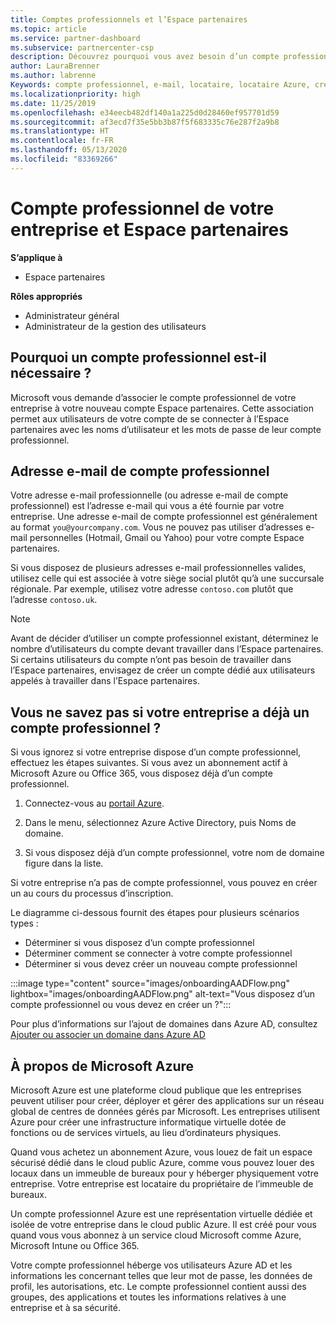 ```yaml
---
title: Comptes professionnels et l’Espace partenaires
ms.topic: article
ms.service: partner-dashboard
ms.subservice: partnercenter-csp
description: Découvrez pourquoi vous avez besoin d’un compte professionnel pour créer un compte Espace partenaires. Vérifiez si vous avez déjà un compte professionnel.
author: LauraBrenner
ms.author: labrenne
Keywords: compte professionnel, e-mail, locataire, locataire Azure, créer un compte, nom de domaine
ms.localizationpriority: high
ms.date: 11/25/2019
ms.openlocfilehash: e34eecb482df140a1a225d0d28460ef957701d59
ms.sourcegitcommit: af3ecd7f35e5bb3b87f5f683335c76e287f2a9b8
ms.translationtype: HT
ms.contentlocale: fr-FR
ms.lasthandoff: 05/13/2020
ms.locfileid: "83369266"
---
```

# <a name="your-company-work-account-and-partner-center"></a>Compte professionnel de votre entreprise et Espace partenaires  

**S’applique à**

- Espace partenaires

**Rôles appropriés**

- Administrateur général
- Administrateur de la gestion des utilisateurs

## <a name="why-you-need-a-work-account"></a>Pourquoi un compte professionnel est-il nécessaire ?

Microsoft vous demande d’associer le compte professionnel de votre entreprise à votre nouveau compte Espace partenaires. Cette association permet aux utilisateurs de votre compte de se connecter à l’Espace partenaires avec les noms d’utilisateur et les mots de passe de leur compte professionnel.

## <a name="the-work-account-email-address"></a>Adresse e-mail de compte professionnel

Votre adresse e-mail professionnelle (ou adresse e-mail de compte professionnel) est l’adresse e-mail qui vous a été fournie par votre entreprise. Une adresse e-mail de compte professionnel est généralement au format `you@yourcompany.com`. Vous ne pouvez pas utiliser d’adresses e-mail personnelles (Hotmail, Gmail ou Yahoo) pour votre compte Espace partenaires.

Si vous disposez de plusieurs adresses e-mail professionnelles valides, utilisez celle qui est associée à votre siège social plutôt qu’à une succursale régionale. Par exemple, utilisez votre adresse `contoso.com` plutôt que l’adresse `contoso.uk`.

> [!NOTE]  
> Avant de décider d’utiliser un compte professionnel existant, déterminez le nombre d’utilisateurs du compte devant travailler dans l’Espace partenaires. Si certains utilisateurs du compte n’ont pas besoin de travailler dans l’Espace partenaires, envisagez de créer un compte dédié aux utilisateurs appelés à travailler dans l’Espace partenaires.

## <a name="not-sure-if-your-company-already-has-a-work-account"></a>Vous ne savez pas si votre entreprise a déjà un compte professionnel ?

Si vous ignorez si votre entreprise dispose d’un compte professionnel, effectuez les étapes suivantes. Si vous avez un abonnement actif à Microsoft Azure ou Office 365, vous disposez déjà d’un compte professionnel.

1. Connectez-vous au [portail Azure](https://portal.azure.com).

2. Dans le menu, sélectionnez Azure Active Directory, puis Noms de domaine.

3. Si vous disposez déjà d’un compte professionnel, votre nom de domaine figure dans la liste.

Si votre entreprise n’a pas de compte professionnel, vous pouvez en créer un au cours du processus d’inscription.

Le diagramme ci-dessous fournit des étapes pour plusieurs scénarios types :

- Déterminer si vous disposez d’un compte professionnel
- Déterminer comment se connecter à votre compte professionnel
- Déterminer si vous devez créer un nouveau compte professionnel

:::image type="content" source="images/onboardingAADFlow.png" lightbox="images/onboardingAADFlow.png" alt-text="Vous disposez d’un compte professionnel ou vous devez en créer un ?":::

Pour plus d’informations sur l’ajout de domaines dans Azure AD, consultez [Ajouter ou associer un domaine dans Azure AD](https://docs.microsoft.com/azure/active-directory/active-directory-add-domain)

## <a name="about-microsoft-azure"></a>À propos de Microsoft Azure

Microsoft Azure est une plateforme cloud publique que les entreprises peuvent utiliser pour créer, déployer et gérer des applications sur un réseau global de centres de données gérés par Microsoft. Les entreprises utilisent Azure pour créer une infrastructure informatique virtuelle dotée de fonctions ou de services virtuels, au lieu d’ordinateurs physiques.

Quand vous achetez un abonnement Azure, vous louez de fait un espace sécurisé dédié dans le cloud public Azure, comme vous pouvez louer des locaux dans un immeuble de bureaux pour y héberger physiquement votre entreprise. Votre entreprise est locataire du propriétaire de l’immeuble de bureaux.

Un compte professionnel Azure est une représentation virtuelle dédiée et isolée de votre entreprise dans le cloud public Azure. Il est créé pour vous quand vous vous abonnez à un service cloud Microsoft comme Azure, Microsoft Intune ou Office 365.

Votre compte professionnel héberge vos utilisateurs Azure AD et les informations les concernant telles que leur mot de passe, les données de profil, les autorisations, etc. Le compte professionnel contient aussi des groupes, des applications et toutes les informations relatives à une entreprise et à sa sécurité.
